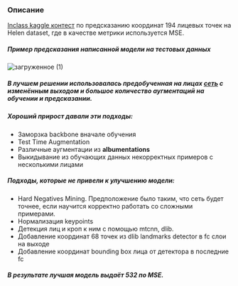 ### Описание
[Inclass kaggle контест](https://www.kaggle.com/c/nta-landmarks-detection/overview) по предсказанию координат 194 лицевых точек на Helen dataset, где в качестве метрики используется MSE.
##### Пример предсказания написанной модели на тестовых данных
![загруженное (1)](https://user-images.githubusercontent.com/34653515/111840740-f735a400-890d-11eb-97d3-4df9350813c5.png)

##### В лучшем решении использовалась предобученная на лицах [сеть](https://github.com/timesler/facenet-pytorch) с изменённым выходом и большое количество аугментаций на обучении и предсказании.

##### Хороший прирост давали эти подходы:
* Заморзка backbone вначале обучения
* Test Time Augmentation
* Различные аугментации из **albumentations**
* Выкидывание из обучающих данных некорректных примеров с несколькими лицами

##### Подходы, которые не привели к улучшению модели:
* Hard Negatives Mining. Предположение было таким, что сеть будет точнее, если научится корректно работать со сложными примерами.
* Нормализация keypoints
* Детекция лиц и кроп к ним с помощью mtcnn, dlib.
* Добавление координат 68 точек из dlib landmarks detector в fc слои на выходе
* Добавление координат bounding box лица от детектора в последние fc

##### В результате лучшая модель выдаёт 532 по MSE.

